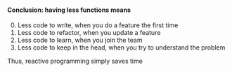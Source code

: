 #### Conclusion: having less functions means

0. Less code to write, when you do a feature the first time
0. Less code to refactor, when you update a feature
0. Less code to learn, when you join the team
0. Less code to keep in the head, when you try to understand the problem

Thus, reactive programming simply saves time

